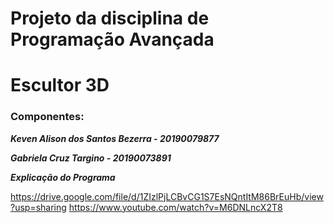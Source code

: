 # Projeto da disciplina de Programação Avançada
# Escultor 3D

### Componentes:

**_Keven Alison dos Santos Bezerra - 20190079877_**

**_Gabriela Cruz Targino - 20190073891_**

**_Explicação do Programa_**

https://drive.google.com/file/d/1ZIzlPjLCBvCG1S7EsNQntItM86BrEuHb/view?usp=sharing
https://www.youtube.com/watch?v=M6DNLncX2T8
